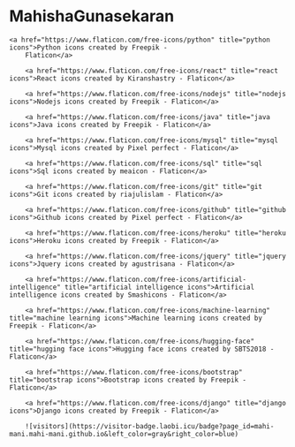 # MahishaGunasekaran

   <!-- Technical skills icons -->
    <a href="https://www.flaticon.com/free-icons/python" title="python icons">Python icons created by Freepik -
        Flaticon</a>

        <a href="https://www.flaticon.com/free-icons/react" title="react icons">React icons created by Kiranshastry - Flaticon</a>

        <a href="https://www.flaticon.com/free-icons/nodejs" title="nodejs icons">Nodejs icons created by Freepik - Flaticon</a>

        <a href="https://www.flaticon.com/free-icons/java" title="java icons">Java icons created by Freepik - Flaticon</a>

        <a href="https://www.flaticon.com/free-icons/mysql" title="mysql icons">Mysql icons created by Pixel perfect - Flaticon</a>

        <a href="https://www.flaticon.com/free-icons/sql" title="sql icons">Sql icons created by meaicon - Flaticon</a>

        <a href="https://www.flaticon.com/free-icons/git" title="git icons">Git icons created by riajulislam - Flaticon</a>

        <a href="https://www.flaticon.com/free-icons/github" title="github icons">Github icons created by Pixel perfect - Flaticon</a>

        <a href="https://www.flaticon.com/free-icons/heroku" title="heroku icons">Heroku icons created by Freepik - Flaticon</a>

        <a href="https://www.flaticon.com/free-icons/jquery" title="jquery icons">Jquery icons created by agustrisana - Flaticon</a>

        <a href="https://www.flaticon.com/free-icons/artificial-intelligence" title="artificial intelligence icons">Artificial intelligence icons created by Smashicons - Flaticon</a>

        <a href="https://www.flaticon.com/free-icons/machine-learning" title="machine learning icons">Machine learning icons created by Freepik - Flaticon</a>

        <a href="https://www.flaticon.com/free-icons/hugging-face" title="hugging face icons">Hugging face icons created by SBTS2018 - Flaticon</a>

        <a href="https://www.flaticon.com/free-icons/bootstrap" title="bootstrap icons">Bootstrap icons created by Freepik - Flaticon</a>

        <a href="https://www.flaticon.com/free-icons/django" title="django icons">Django icons created by Freepik - Flaticon</a>

        ![visitors](https://visitor-badge.laobi.icu/badge?page_id=mahi-mani.mahi-mani.github.io&left_color=gray&right_color=blue)
